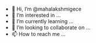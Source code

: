 - 👋 Hi, I’m @mahalakshmigece
- 👀 I’m interested in ...
- 🌱 I’m currently learning ...
- 💞️ I’m looking to collaborate on ...
- 📫 How to reach me ...

<!---
mahalakshmigece/mahalakshmigece is a ✨ special ✨ repository because its `README.md` (this file) appears on your GitHub profile.
You can click the Preview link to take a look at your changes.
--->
